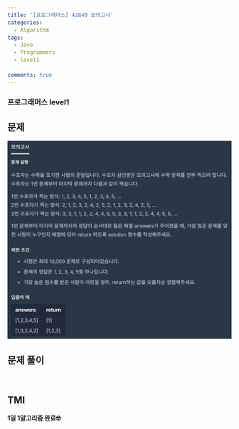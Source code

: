```yaml
---
title: '[프로그래머스] 42840 모의고사'
categories:
  - Algorithm
tags:
  - Java
  - Programmers
  - level1

comments: true 
---
```

### 프로그래머스 level1

## 문제
 <a href="/assets/images/P42840.png"><img src="/assets/images/P42840.png"></a>
 <br/>

## 문제 풀이
<script src="https://gist.github.com/kyeahen/6089b1f477731d02c2a0bac07935bc1b.js"></script>
<br/>

## TMI

**1일 1알고리즘 완료🤓**


